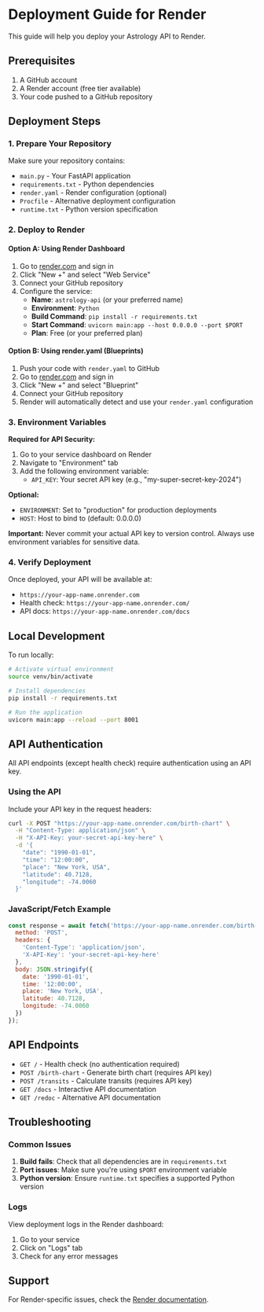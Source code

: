 # Deployment Guide for Render

This guide will help you deploy your Astrology API to Render.

## Prerequisites

1. A GitHub account
2. A Render account (free tier available)
3. Your code pushed to a GitHub repository

## Deployment Steps

### 1. Prepare Your Repository

Make sure your repository contains:
- `main.py` - Your FastAPI application
- `requirements.txt` - Python dependencies
- `render.yaml` - Render configuration (optional)
- `Procfile` - Alternative deployment configuration
- `runtime.txt` - Python version specification

### 2. Deploy to Render

#### Option A: Using Render Dashboard

1. Go to [render.com](https://render.com) and sign in
2. Click "New +" and select "Web Service"
3. Connect your GitHub repository
4. Configure the service:
   - **Name**: `astrology-api` (or your preferred name)
   - **Environment**: `Python`
   - **Build Command**: `pip install -r requirements.txt`
   - **Start Command**: `uvicorn main:app --host 0.0.0.0 --port $PORT`
   - **Plan**: Free (or your preferred plan)

#### Option B: Using render.yaml (Blueprints)

1. Push your code with `render.yaml` to GitHub
2. Go to [render.com](https://render.com) and sign in
3. Click "New +" and select "Blueprint"
4. Connect your GitHub repository
5. Render will automatically detect and use your `render.yaml` configuration

### 3. Environment Variables

**Required for API Security:**
1. Go to your service dashboard on Render
2. Navigate to "Environment" tab
3. Add the following environment variable:
   - `API_KEY`: Your secret API key (e.g., "my-super-secret-key-2024")

**Optional:**
- `ENVIRONMENT`: Set to "production" for production deployments
- `HOST`: Host to bind to (default: 0.0.0.0)

**Important:** Never commit your actual API key to version control. Always use environment variables for sensitive data.

### 4. Verify Deployment

Once deployed, your API will be available at:
- `https://your-app-name.onrender.com`
- Health check: `https://your-app-name.onrender.com/`
- API docs: `https://your-app-name.onrender.com/docs`

## Local Development

To run locally:
```bash
# Activate virtual environment
source venv/bin/activate

# Install dependencies
pip install -r requirements.txt

# Run the application
uvicorn main:app --reload --port 8001
```

## API Authentication

All API endpoints (except health check) require authentication using an API key.

### Using the API

Include your API key in the request headers:
```bash
curl -X POST "https://your-app-name.onrender.com/birth-chart" \
  -H "Content-Type: application/json" \
  -H "X-API-Key: your-secret-api-key-here" \
  -d '{
    "date": "1990-01-01",
    "time": "12:00:00",
    "place": "New York, USA",
    "latitude": 40.7128,
    "longitude": -74.0060
  }'
```

### JavaScript/Fetch Example
```javascript
const response = await fetch('https://your-app-name.onrender.com/birth-chart', {
  method: 'POST',
  headers: {
    'Content-Type': 'application/json',
    'X-API-Key': 'your-secret-api-key-here'
  },
  body: JSON.stringify({
    date: '1990-01-01',
    time: '12:00:00',
    place: 'New York, USA',
    latitude: 40.7128,
    longitude: -74.0060
  })
});
```

## API Endpoints

- `GET /` - Health check (no authentication required)
- `POST /birth-chart` - Generate birth chart (requires API key)
- `POST /transits` - Calculate transits (requires API key)
- `GET /docs` - Interactive API documentation
- `GET /redoc` - Alternative API documentation

## Troubleshooting

### Common Issues

1. **Build fails**: Check that all dependencies are in `requirements.txt`
2. **Port issues**: Make sure you're using `$PORT` environment variable
3. **Python version**: Ensure `runtime.txt` specifies a supported Python version

### Logs

View deployment logs in the Render dashboard:
1. Go to your service
2. Click on "Logs" tab
3. Check for any error messages

## Support

For Render-specific issues, check the [Render documentation](https://render.com/docs). 